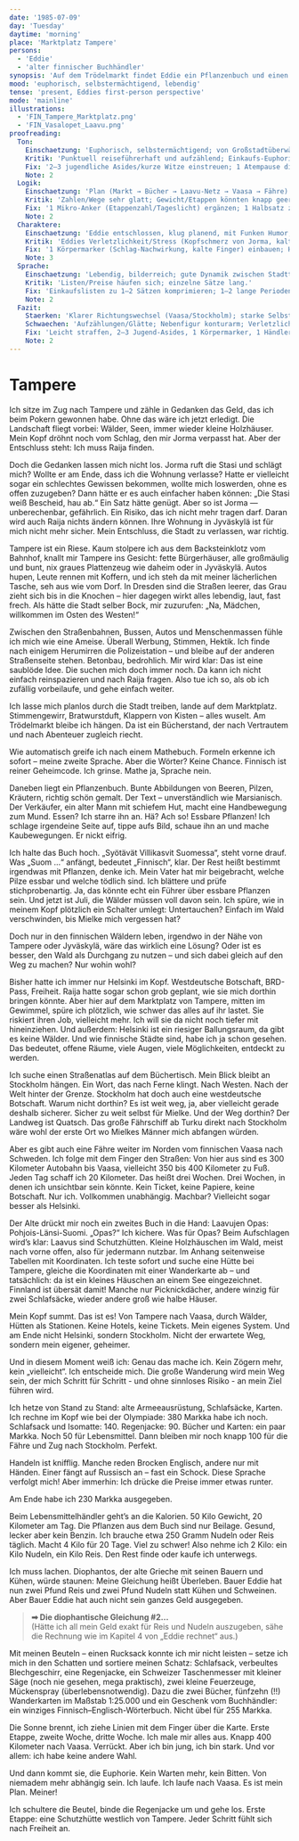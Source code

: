 ```yaml
---
date: '1985-07-09'
day: 'Tuesday'
daytime: 'morning'
place: 'Marktplatz Tampere'
persons:
  - 'Eddie'
  - 'alter finnischer Buchhändler'
synopsis: 'Auf dem Trödelmarkt findet Eddie ein Pflanzenbuch und einen Laavu‑Führer, plant euphorisch den Fußmarsch nach Vaasa mit Hütten und Proviant – per Fähre weiter nach Stockholm – und kauft die nötige Ausrüstung.'
mood: 'euphorisch, selbstermächtigend, lebendig'
tense: 'present, Eddies first-person perspective'
mode: 'mainline'
illustrations:
  - 'FIN_Tampere_Marktplatz.png'
  - 'FIN_Vasalopet_Laavu.png'
proofreading:
  Ton:
    Einschaetzung: 'Euphorisch, selbstermächtigend; von Großstadtüberwältigung zur klaren Entscheidung.'
    Kritik: 'Punktuell reiseführerhaft und aufzählend; Einkaufs‑Euphorie droht den Ernst zu überdecken.'
    Fix: '2–3 jugendliche Asides/kurze Witze einstreuen; 1 Atempause direkt vor der „Ich entscheide mich“-Stelle; Einkaufsliste minimal dosieren.'
    Note: 2
  Logik:
    Einschaetzung: 'Plan (Markt → Bücher → Laavu‑Netz → Vaasa → Fähre) schlüssig; Budget/Distanz grob plausibel.'
    Kritik: 'Zahlen/Wege sehr glatt; Gewicht/Etappen könnten knapp geerdet werden.'
    Fix: '1 Mikro‑Anker (Etappenzahl/Tageslicht) ergänzen; 1 Halbsatz zu Traglast/Beuteln vs. Rucksack; Distanzgefühl (300–400 km) kurz relativieren.'
    Note: 2
  Charaktere:
    Einschaetzung: 'Eddie entschlossen, klug planend, mit Funken Humor; Buchhändler als hilfreiche Skizze.'
    Kritik: 'Eddies Verletzlichkeit/Stress (Kopfschmerz von Jorma, kalte Hände) könnte einmal kurz aufblitzen; Händler bleibt schemenhaft.'
    Fix: '1 Körpermarker (Schlag‑Nachwirkung, kalte Finger) einbauen; Händler 1 Mikro‑Detail geben (Geruch/Handgeste/Stimme).'
    Note: 3
  Sprache:
    Einschaetzung: 'Lebendig, bilderreich; gute Dynamik zwischen Stadttrubel und Planen.'
    Kritik: 'Listen/Preise häufen sich; einzelne Sätze lang.'
    Fix: 'Einkaufslisten zu 1–2 Sätzen komprimieren; 1–2 lange Perioden teilen; 1 rotziger Kurzsatz als Kontrast.'
    Note: 2
  Fazit:
    Staerken: 'Klarer Richtungswechsel (Vaasa/Stockholm); starke Selbstermächtigung; konkretes Laavu‑Detail.'
    Schwaechen: 'Aufzählungen/Glätte; Nebenfigur konturarm; Verletzlichkeit blitzt selten.'
    Fix: 'Leicht straffen, 2–3 Jugend‑Asides, 1 Körpermarker, 1 Händler‑Mikrodetail; Zahlen/Listen bündeln.'
    Note: 2
---
```


# Tampere

Ich sitze im Zug nach Tampere und zähle in Gedanken das Geld, das ich beim
Pokern gewonnen habe. Ohne das wäre ich jetzt erledigt. Die Landschaft fliegt
vorbei: Wälder, Seen, immer wieder kleine Holzhäuser. Mein Kopf dröhnt noch vom
Schlag, den mir Jorma verpasst hat. Aber der Entschluss steht: Ich muss Raija
finden.

Doch die Gedanken lassen mich nicht los. Jorma ruft die Stasi und schlägt mich?
Wollte er am Ende, dass ich die Wohnung verlasse? Hatte er vielleicht sogar ein
schlechtes Gewissen bekommen, wollte mich loswerden, ohne es offen zuzugeben?
Dann hätte er es auch einfacher haben können: „Die Stasi weiß Bescheid, hau ab.“
Ein Satz hätte genügt. Aber so ist Jorma — unberechenbar, gefährlich. Ein
Risiko, das ich nicht mehr tragen darf. Daran wird auch Raija nichts ändern
können. Ihre Wohnung in Jyväskylä ist für mich nicht mehr sicher. Mein
Entschluss, die Stadt zu verlassen, war richtig.

Tampere ist ein Riese. Kaum stolpere ich aus dem Backsteinklotz vom Bahnhof,
knallt mir Tampere ins Gesicht: fette Bürgerhäuser, alle großmäulig und bunt,
nix graues Plattenzeug wie daheim oder in Jyväskylä. Autos hupen, Leute rennen
mit Koffern, und ich steh da mit meiner lächerlichen Tasche, seh aus wie vom
Dorf. In Dresden sind die Straßen leerer, das Grau zieht sich bis in die Knochen
– hier dagegen wirkt alles lebendig, laut, fast frech. Als hätte die Stadt
selber Bock, mir zuzurufen: „Na, Mädchen, willkommen im Osten des Westen!“

Zwischen den Straßenbahnen, Bussen, Autos und Menschenmassen fühle ich mich wie
eine Ameise. Überall Werbung, Stimmen, Hektik. Ich finde nach einigem Herumirren
die Polizeistation – und bleibe auf der anderen Straßenseite stehen. Betonbau,
bedrohlich. Mir wird klar: Das ist eine saublöde Idee. Die suchen mich doch
immer noch. Da kann ich nicht einfach reinspazieren und nach Raija fragen. Also
tue ich so, als ob ich zufällig vorbeilaufe, und gehe einfach weiter.

Ich lasse mich planlos durch die Stadt treiben, lande auf dem Marktplatz.
Stimmengewirr, Bratwurstduft, Klappern von Kisten – alles wuselt. Am Trödelmarkt
bleibe ich hängen. Da ist ein Bücherstand, der nach Vertrautem und nach
Abenteuer zugleich riecht.

Wie automatisch greife ich nach einem Mathebuch. Formeln erkenne ich sofort –
meine zweite Sprache. Aber die Wörter? Keine Chance. Finnisch ist reiner
Geheimcode. Ich grinse. Mathe ja, Sprache nein.

Daneben liegt ein Pflanzenbuch. Bunte Abbildungen von Beeren, Pilzen, Kräutern,
richtig schön gemalt. Der Text – unverständlich wie Marsianisch. Der Verkäufer,
ein alter Mann mit schiefem Hut, macht eine Handbewegung zum Mund. Essen? Ich
starre ihn an. Hä? Ach so! Essbare Pflanzen! Ich schlage irgendeine Seite auf,
tippe aufs Bild, schaue ihn an und mache Kaubewegungen. Er nickt eifrig.

Ich halte das Buch hoch. „Syötävät Villikasvit Suomessa“, steht vorne drauf. Was
„Suom …“ anfängt, bedeutet „Finnisch“, klar. Der Rest heißt bestimmt irgendwas
mit Pflanzen, denke ich. Mein Vater hat mir beigebracht, welche Pilze essbar und
welche tödlich sind. Ich blättere und prüfe stichprobenartig. Ja, das könnte
echt ein Führer über essbare Pflanzen sein. Und jetzt ist Juli, die Wälder
müssen voll davon sein. Ich spüre, wie in meinem Kopf plötzlich ein Schalter
umlegt: Untertauchen? Einfach im Wald verschwinden, bis Mielke mich vergessen
hat?

Doch nur in den finnischen Wäldern leben, irgendwo in der Nähe von Tampere oder
Jyväskylä, wäre das wirklich eine Lösung? Oder ist es besser, den Wald als
Durchgang zu nutzen – und sich dabei gleich auf den Weg zu machen? Nur wohin
wohl?

Bisher hatte ich immer nur Helsinki im Kopf. Westdeutsche Botschaft, BRD-Pass,
Freiheit. Raija hatte sogar schon grob geplant, wie sie mich dorthin bringen
könnte. Aber hier auf dem Marktplatz von Tampere, mitten im Gewimmel, spüre ich
plötzlich, wie schwer das alles auf ihr lastet. Sie riskiert ihren Job,
vielleicht mehr. Ich will sie da nicht noch tiefer mit hineinziehen. Und
außerdem: Helsinki ist ein riesiger Ballungsraum, da gibt es keine Wälder. Und
wie finnische Städte sind, habe ich ja schon gesehen. Das bedeutet, offene
Räume, viele Augen, viele Möglichkeiten, entdeckt zu werden.

Ich suche einen Straßenatlas auf dem Büchertisch. Mein Blick bleibt an Stockholm
hängen. Ein Wort, das nach Ferne klingt. Nach Westen. Nach der Welt hinter der
Grenze. Stockholm hat doch auch eine westdeutsche Botschaft. Warum nicht
dorthin? Es ist weit weg, ja, aber vielleicht gerade deshalb sicherer. Sicher zu
weit selbst für Mielke. Und der Weg dorthin? Der Landweg ist Quatsch. Das große
Fährschiff ab Turku direkt nach Stockholm wäre wohl der erste Ort wo Mielkes
Männer mich abfangen würden.

Aber es gibt auch eine Fähre weiter im Norden vom finnischen Vaasa nach
Schweden. Ich folge mit dem Finger den Straßen: Von hier aus sind es 300
Kilometer Autobahn bis Vaasa, vielleicht 350 bis 400 Kilometer zu Fuß. Jeden Tag
schaff ich 20 Kilometer. Das heißt drei Wochen. Drei Wochen, in denen ich
unsichtbar sein könnte. Kein Ticket, keine Papiere, keine Botschaft. Nur ich.
Vollkommen unabhängig. Machbar? Vielleicht sogar besser als Helsinki.

Der Alte drückt mir noch ein zweites Buch in die Hand: Laavujen Opas:
Pohjois-Länsi-Suomi. „Opas?“ Ich kichere. Was für Opas? Beim Aufschlagen wird’s
klar: Laavus sind Schutzhütten. Kleine Holzhäuschen im Wald, meist nach vorne
offen, also für jedermann nutzbar. Im Anhang seitenweise Tabellen mit
Koordinaten. Ich teste sofort und suche eine Hütte bei Tampere, gleiche die
Koordinaten mit einer Wanderkarte ab – und tatsächlich: da ist ein kleines
Häuschen an einem See eingezeichnet. Finnland ist übersät damit! Manche nur
Picknickdächer, andere winzig für zwei Schlafsäcke, wieder andere groß wie halbe
Häuser.

Mein Kopf summt. Das ist es! Von Tampere nach Vaasa, durch Wälder, Hütten als
Stationen. Keine Hotels, keine Tickets. Mein eigenes System. Und am Ende nicht
Helsinki, sondern Stockholm. Nicht der erwartete Weg, sondern mein eigener,
geheimer.

Und in diesem Moment weiß ich: Genau das mache ich. Kein Zögern mehr, kein
„vielleicht“. Ich entscheide mich. Die große Wanderung wird mein Weg sein, der
mich Schritt für Schritt - und ohne sinnloses Risiko - an mein Ziel führen wird.

Ich hetze von Stand zu Stand: alte Armeeausrüstung, Schlafsäcke, Karten. Ich
rechne im Kopf wie bei der Olympiade: 380 Markka habe ich noch. Schlafsack und
Isomatte: 140. Regenjacke: 90. Bücher und Karten: ein paar Markka. Noch 50 für
Lebensmittel. Dann bleiben mir noch knapp 100 für die Fähre und Zug nach
Stockholm. Perfekt.

Handeln ist knifflig. Manche reden Brocken Englisch, andere nur mit Händen.
Einer fängt auf Russisch an – fast ein Schock. Diese Sprache verfolgt mich! Aber
immerhin: Ich drücke die Preise immer etwas runter.

Am Ende habe ich 230 Markka ausgegeben.

Beim Lebensmittelhändler geht’s an die Kalorien. 50 Kilo Gewicht, 20 Kilometer
am Tag. Die Pflanzen aus dem Buch sind nur Beilage. Gesund, lecker aber kein
Benzin. Ich brauche etwa 250 Gramm Nudeln oder Reis täglich. Macht 4 Kilo für 20
Tage. Viel zu schwer! Also nehme ich 2 Kilo: ein Kilo Nudeln, ein Kilo Reis. Den
Rest finde oder kaufe ich unterwegs.

Ich muss lachen. Diophantos, der alte Grieche mit seinen Bauern und Kühen, würde
staunen: Meine Gleichung heißt Überleben. Bauer Eddie hat nun zwei Pfund Reis
und zwei Pfund Nudeln statt Kühen und Schweinen. Aber Bauer Eddie hat auch nicht
sein ganzes Geld ausgegeben.

> **➡ Die diophantische Gleichung #2…**\
> (Hätte ich all mein Geld exakt für Reis und Nudeln auszugeben, sähe die Rechnung wie im Kapitel 4 von „Eddie rechnet“ aus.)

Mit meinen Beuteln – einen Rucksack konnte ich mir nicht leisten – setze ich
mich in den Schatten und sortiere meinen Schatz: Schlafsack, verbeultes
Blechgeschirr, eine Regenjacke, ein Schweizer Taschenmesser mit kleiner Säge
(noch nie gesehen, mega praktisch), zwei kleine Feuerzeuge, Mückenspray
(überlebensnotwendig). Dazu die zwei Bücher, fünfzehn (!!) Wanderkarten im
Maßstab 1:25.000 und ein Geschenk vom Buchhändler: ein winziges
Finnisch–Englisch-Wörterbuch. Nicht übel für 255 Markka.

Die Sonne brennt, ich ziehe Linien mit dem Finger über die Karte. Erste Etappe,
zweite Woche, dritte Woche. Ich male mir alles aus. Knapp 400 Kilometer nach
Vaasa. Verrückt. Aber ich bin jung, ich bin stark. Und vor allem: ich habe keine
andere Wahl.

Und dann kommt sie, die Euphorie. Kein Warten mehr, kein Bitten. Von niemadem
mehr abhängig sein. Ich laufe. Ich laufe nach Vaasa. Es ist mein Plan. Meiner!

Ich schultere die Beutel, binde die Regenjacke um und gehe los. Erste Etappe:
eine Schutzhütte westlich von Tampere. Jeder Schritt fühlt sich nach Freiheit
an.
